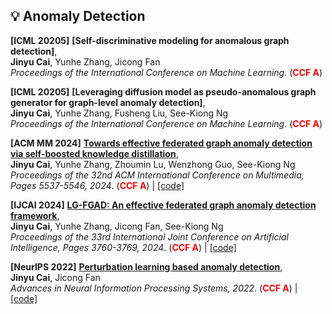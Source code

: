 ## 💡 Anomaly Detection

**[ICML 20205]**
**[Self-discriminative modeling for anomalous graph detection]**,<br />
   **Jinyu Cai**, Yunhe Zhang, Jicong Fan <br />
   *Proceedings of the International Conference on Machine Learning*. (<span style="color:red">**CCF A**</span>) 

**[ICML 20205]**
**[Leveraging diffusion model as pseudo-anomalous graph generator for graph-level anomaly detection]**,<br />
   **Jinyu Cai**, Yunhe Zhang, Fusheng Liu, See-Kiong Ng <br />
   *Proceedings of the International Conference on Machine Learning*. (<span style="color:red">**CCF A**</span>) 

**[ACM MM 2024]**
**[Towards effective federated graph anomaly detection via self-boosted knowledge distillation](https://dl.acm.org/doi/pdf/10.1145/3664647.3681415)**,<br />
   **Jinyu Cai**, Yunhe Zhang, Zhoumin Lu, Wenzhong Guo, See-Kiong Ng  <br />
   *Proceedings of the 32nd ACM International Conference on Multimedia, Pages 5537-5546, 2024*. (<span style="color:red">**CCF A**</span>) \| [\[code\]](https://github.com/wownice333/FGAD)

**[IJCAI 2024]**
**[LG-FGAD: An effective federated graph anomaly detection framework](https://www.ijcai.org/proceedings/2024/0416.pdf)**,<br />
   **Jinyu Cai**, Yunhe Zhang, Jicong Fan, See-Kiong Ng  <br />
   *Proceedings of the 33rd International Joint Conference on Artificial Intelligence, Pages 3760-3769, 2024*. (<span style="color:red">**CCF A**</span>) \| [\[code\]](https://github.com/wownice333/LG-FGAD)

**[NeurIPS 2022]**
**[Perturbation learning based anomaly detection](https://www.ijcai.org/proceedings/2024/0416.pdf)**,<br />
   **Jinyu Cai**, Jicong Fan <br />
   *Advances in Neural Information Processing Systems, 2022*. (<span style="color:red">**CCF A**</span>) \| [\[code\]](https://openreview.net/attachment?id=-Xdts90bWZ3&name=supplementary_material)

